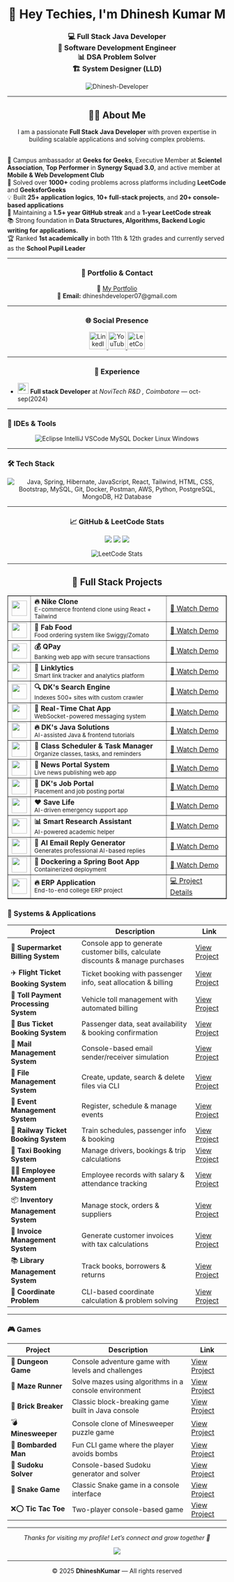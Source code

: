 <h1 align="center">👋 Hey Techies, I'm Dhinesh Kumar M</h1>
<h3 align="center">
  💻 Full Stack Java Developer <br> 🚀 Software Development Engineer <br> 📊 DSA Problem Solver <br> 🏗️ System Designer (LLD) 
</h3>


<p align="center">
  <img src="https://komarev.com/ghpvc/?username=Dhinesh-Developer&label=Profile%20views&color=0e75b6&style=flat" alt="Dhinesh-Developer" />
</p>

---

<h2 align="center">👨‍💻 About Me</h2>
<p align="center">
  I am a passionate <strong>Full Stack Java Developer</strong> with proven expertise in building scalable applications and solving complex problems.<br><br>

  🤝 Campus ambassador at <strong>Geeks for Geeks</strong>, Executive Member at <strong>Scientel Association</strong>, <strong>Top Performer</strong> in <strong>Synergy Squad 3.0</strong>, and active member at <strong>Mobile & Web Development Club</strong><br>
  🚀 Solved over <strong>1000+</strong> coding problems across platforms including <strong>LeetCode</strong> and <strong>GeeksforGeeks</strong><br>
  💡 Built <strong>25+ application logics</strong>, <strong>10+ full-stack projects</strong>, and <strong>20+ console-based applications</strong><br>
  🌟 Maintaining a <strong>1.5+ year GitHub streak</strong> and a <strong>1-year LeetCode streak</strong><br>
  📚 Strong foundation in <strong>Data Structures, Algorithms, Backend Logic writing for applications.</strong><br>
  🏆 Ranked <strong>1st academically</strong> in both 11th & 12th grades and currently served as the <strong>School Pupil Leader</strong><br>
</p>


---

<h3 align="center">📌 Portfolio & Contact</h3>
<p align="center">
  📂 <a href="https://dhinesh3369.neocities.org/DK/portfolio/dk" target="_blank">My Portfolio</a><br>
  📧 <strong>Email:</strong> dhineshdeveloper07@gmail.com
</p>


---

<h3 align="center">🌐 Social Presence</h3>
<p align="center">
  <a href="https://www.linkedin.com/in/dhineshkumar-m-b75b1a283" target="_blank">
    <img src="https://cdn.jsdelivr.net/gh/devicons/devicon/icons/linkedin/linkedin-original.svg" height="40" alt="LinkedIn" />
  </a>
  <a href="https://youtube.com/@dhineshdeveloper07" target="_blank">
    <img src="https://img.icons8.com/color/48/000000/youtube-play.png" height="40" alt="YouTube" />
  </a>
  <a href="https://leetcode.com/dhineshdeveloper_07" target="_blank">
    <img src="https://upload.wikimedia.org/wikipedia/commons/1/19/LeetCode_logo_black.png" height="40" alt="LeetCode" />
  </a>
</p>

---

<h3 align="center">💼 Experience</h3>
<ul>

  <li>
    <img src="[https://user-images.githubusercontent.com/124845812/265539548-e9ce10e5-eef7-4c33-8273-415316c45683.png](https://images.app.goo.gl/WawdfseVZnVQUXMx7)" width="25" />
    <strong>Full stack Developer</strong> at <em> NoviTech R&D , Coimbatore</em> — oct-sep(2024)
  </li>
</ul>

---

### 🧠 IDEs & Tools
<p align="center">
  <img src="https://skillicons.dev/icons?i=eclipse,idea,vscode,mysql,docker,linux,windows" 
       alt="Eclipse IntelliJ VSCode MySQL Docker Linux Windows" />
</p>

---

### 🛠 Tech Stack
<p align="center">
  <!-- Skillicons -->
  <img src="https://skillicons.dev/icons?i=java,spring,hibernate,javascript,react,tailwind,html,css,bootstrap,mysql,git,docker,postman,aws,python,postgresql,mongodb,h2" 
       alt="Java, Spring, Hibernate, JavaScript, React, Tailwind, HTML, CSS, Bootstrap, MySQL, Git, Docker, Postman, AWS, Python, PostgreSQL, MongoDB, H2 Database" />

---

<h3 align="center">📈 GitHub & LeetCode Stats</h3>
<p align="center">
  <img src="https://github-readme-stats.vercel.app/api?username=Dhinesh-Developer&show_icons=true&theme=tokyonight" />
  <img src="https://github-readme-streak-stats.herokuapp.com?user=Dhinesh-Developer&theme=tokyonight&hide_border=false" />
  <img src="https://github-readme-stats.vercel.app/api/top-langs/?username=Dhinesh-Developer&layout=compact&theme=tokyonight" />
</p>
<p align="center">
  <img src="https://leetcard.jacoblin.cool/dhineshdeveloper_07?theme=dark&font=Karma&ext=contest" alt="LeetCode Stats" />
</p>

---

<h2 align="center">🚀 Full Stack Projects</h2>
<table align="center" border="1" cellspacing="0" cellpadding="8">
  <tr>
    <td><img src="https://img.icons8.com/color/48/nike.png" width="35"/></td>
    <td><strong>🔥 Nike Clone</strong><br><small>E-commerce frontend clone using React + Tailwind</small></td>
    <td><a href="https://youtu.be/kEiB6lgMgt4?si=k7GjvQBSDSrlkcGg">🎥 Watch Demo</a></td>
  </tr>

  <tr>
    <td><img src="https://img.icons8.com/color/48/restaurant.png" width="35"/></td>
    <td><strong>🍔 Fab Food</strong><br><small>Food ordering system like Swiggy/Zomato</small></td>
    <td><a href="https://youtu.be/wLidDe47nvw?si=7TD50pS64me_w_-g">🎥 Watch Demo</a></td>
  </tr>

  <tr>
    <td><img src="https://img.icons8.com/color/48/bank.png" width="35"/></td>
    <td><strong>💰 QPay</strong><br><small>Banking web app with secure transactions</small></td>
    <td><a href="https://youtu.be/SFa8uYxNwfk?si=mQKCHPIrsxIHsT3G">🎥 Watch Demo</a></td>
  </tr>

  <tr>
    <td><img src="https://img.icons8.com/color/48/link.png" width="35"/></td>
    <td><strong>🔗 Linklytics</strong><br><small>Smart link tracker and analytics platform</small></td>
    <td><a href="https://youtu.be/IUjeTCqoigc?si=-tHI7TNmlmB8jbg5v">🎥 Watch Demo</a></td>
  </tr>

  <tr>
    <td><img src="https://img.icons8.com/color/48/search.png" width="35"/></td>
    <td><strong>🔍 DK's Search Engine</strong><br><small>Indexes 500+ sites with custom crawler</small></td>
    <td><a href="https://youtu.be/nd5BVeHq1Qg?si=R0BqE5gglNK65T6W">🎥 Watch Demo</a></td>
  </tr>

  <tr>
    <td><img src="https://img.icons8.com/color/48/chat.png" width="35"/></td>
    <td><strong>💬 Real-Time Chat App</strong><br><small>WebSocket-powered messaging system</small></td>
    <td><a href="https://youtu.be/CdfYt9P8lVs?si=unGm3bEDOzkTahql">🎥 Watch Demo</a></td>
  </tr>

  <tr>
    <td><img src="https://img.icons8.com/color/48/code.png" width="35"/></td>
    <td><strong>🔥 DK's Java Solutions</strong><br><small>AI-assisted Java & frontend tutorials</small></td>
    <td><a href="https://youtu.be/Drr9xaAgru8?si=RkZP8dbXJAIsZGuK">🎥 Watch Demo</a></td>
  </tr>

  <tr>
    <td><img src="https://img.icons8.com/color/48/planner.png" width="35"/></td>
    <td><strong>📅 Class Scheduler & Task Manager</strong><br><small>Organize classes, tasks, and reminders</small></td>
    <td><a href="https://youtu.be/KpxKHUk3lcI?si=3lA6BAAo-pImvc6R">🎥 Watch Demo</a></td>
  </tr>

  <tr>
    <td><img src="https://img.icons8.com/color/48/news.png" width="35"/></td>
    <td><strong>📰 News Portal System</strong><br><small>Live news publishing web app</small></td>
    <td><a href="https://youtu.be/nRHQMlDzZys?si=0LV4_JQR1Dg1bI6Q">🎥 Watch Demo</a></td>
  </tr>

  <tr>
    <td><img src="https://img.icons8.com/color/48/resume.png" width="35"/></td>
    <td><strong>💼 DK's Job Portal</strong><br><small>Placement and job posting portal</small></td>
    <td><a href="https://youtu.be/h4Xdw9kJx5I?si=aX-xAjdKX_OneRUl">🎥 Watch Demo</a></td>
  </tr>

  <tr>
    <td><img src="https://img.icons8.com/color/48/first-aid-kit.png" width="35"/></td>
    <td><strong>❤️ Save Life</strong><br><small>AI-driven emergency support app</small></td>
    <td><a href="https://youtu.be/HuXWSw10hcI?si=Uf8V1mNGYGHrQVov">🎥 Watch Demo</a></td>
  </tr>

  <tr>
    <td><img src="https://img.icons8.com/color/48/research.png" width="35"/></td>
    <td><strong>📊 Smart Research Assistant</strong><br><small>AI-powered academic helper</small></td>
    <td><a href="https://youtu.be/ZsuKhFY700g?si=GHHKSvmvwonH05yB">🎥 Watch Demo</a></td>
  </tr>

  <tr>
    <td><img src="https://img.icons8.com/color/48/gmail.png" width="35"/></td>
    <td><strong>📧 AI Email Reply Generator</strong><br><small>Generates professional AI-based replies</small></td>
    <td><a href="https://youtu.be/waFMnzsvv1Y?si=HslLT7FfnqPv_OBr">🎥 Watch Demo</a></td>
  </tr>

  <tr>
    <td><img src="https://img.icons8.com/color/48/docker.png" width="35"/></td>
    <td><strong>🐳 Dockering a Spring Boot App</strong><br><small>Containerized deployment</small></td>
    <td><a href="https://youtu.be/mcTk_ktdZCs?si=1W2Eub6ls6sRUkmn">🎥 Watch Demo</a></td>
  </tr>

  <tr>
    <td><img src="https://img.icons8.com/color/48/system-task.png" width="35"/></td>
    <td><strong>🔥 ERP Application</strong><br><small>End-to-end college ERP project</small></td>
    <td><a href="#">💻 Project Details</a></td>
  </tr>
</table>

 

### 📂 Systems & Applications
| Project | Description | Link |
|---------|-------------|------|
| 🛒 **Supermarket Billing System** | Console app to generate customer bills, calculate discounts & manage purchases | [View Project](https://github.com/Dhinesh-Developer/Scanerio_Based_Projects) |
| ✈️ **Flight Ticket Booking System** | Ticket booking with passenger info, seat allocation & billing | [View Project](https://github.com/Dhinesh-Developer/Scanerio_Based_Projects) |
| 🚧 **Toll Payment Processing System** | Vehicle toll management with automated billing | [View Project](https://github.com/Dhinesh-Developer/Scanerio_Based_Projects) |
| 🚌 **Bus Ticket Booking System** | Passenger data, seat availability & booking confirmation | [View Project](https://github.com/Dhinesh-Developer/Scanerio_Based_Projects) |
| 📧 **Mail Management System** | Console-based email sender/receiver simulation | [View Project](https://github.com/Dhinesh-Developer/Scanerio_Based_Projects) |
| 📂 **File Management System** | Create, update, search & delete files via CLI | [View Project](https://github.com/Dhinesh-Developer/Scanerio_Based_Projects) |
| 🎉 **Event Management System** | Register, schedule & manage events | [View Project](https://github.com/Dhinesh-Developer/Scanerio_Based_Projects) |
| 🚆 **Railway Ticket Booking System** | Train schedules, passenger info & booking | [View Project](https://github.com/Dhinesh-Developer/Scanerio_Based_Projects) |
| 🚖 **Taxi Booking System** | Manage drivers, bookings & trip calculations | [View Project](https://github.com/Dhinesh-Developer/Scanerio_Based_Projects) |
| 🧑‍💼 **Employee Management System** | Employee records with salary & attendance tracking | [View Project](https://github.com/Dhinesh-Developer/Scanerio_Based_Projects) |
| 📦 **Inventory Management System** | Manage stock, orders & suppliers | [View Project](https://github.com/Dhinesh-Developer/Scanerio_Based_Projects) |
| 🧾 **Invoice Management System** | Generate customer invoices with tax calculations | [View Project](https://github.com/Dhinesh-Developer/Scanerio_Based_Projects) |
| 📚 **Library Management System** | Track books, borrowers & returns | [View Project](https://github.com/Dhinesh-Developer/Scanerio_Based_Projects) |
| 📍 **Coordinate Problem** | CLI-based coordinate calculation & problem solving | [View Project](https://github.com/Dhinesh-Developer/Scanerio_Based_Projects) |

---

### 🎮 Games
| Project | Description | Link |
|---------|-------------|------|
| 🏰 **Dungeon Game** | Console adventure game with levels and challenges | [View Project](https://github.com/Dhinesh-Developer/Scanerio_Based_Projects) |
| 🧩 **Maze Runner** | Solve mazes using algorithms in a console environment | [View Project](https://github.com/Dhinesh-Developer/Scanerio_Based_Projects) |
| 🧱 **Brick Breaker** | Classic block-breaking game built in Java console | [View Project](https://github.com/Dhinesh-Developer/Scanerio_Based_Projects) |
| 💣 **Minesweeper** | Console clone of Minesweeper puzzle game | [View Project](https://github.com/Dhinesh-Developer/Scanerio_Based_Projects) |
| 👾 **Bombarded Man** | Fun CLI game where the player avoids bombs | [View Project](https://github.com/Dhinesh-Developer/Scanerio_Based_Projects) |
| 🔢 **Sudoku Solver** | Console-based Sudoku generator and solver | [View Project](https://github.com/Dhinesh-Developer/Scanerio_Based_Projects) |
| 🐍 **Snake Game** | Classic Snake game in a console interface | [View Project](https://github.com/Dhinesh-Developer/Scanerio_Based_Projects) |
| ❌⭕ **Tic Tac Toe** | Two-player console-based game | [View Project](https://github.com/Dhinesh-Developer/Scanerio_Based_Projects) |


---

<p align="center">
  <i>Thanks for visiting my profile! Let’s connect and grow together 🚀</i>
</p>

<p align="center">
  <img src="https://readme-typing-svg.demolab.com?font=Fira+Code&weight=500&pause=1000&center=true&width=435&lines=Full+Stack+Java+Developer;Spring+Boot+Expert;React+Frontend+Developer;DSA+%7C+Problem+Solver" />
</p>

---

<p align="center">
  © 2025 <strong>DhineshKumar</strong> — All rights reserved
</p>
